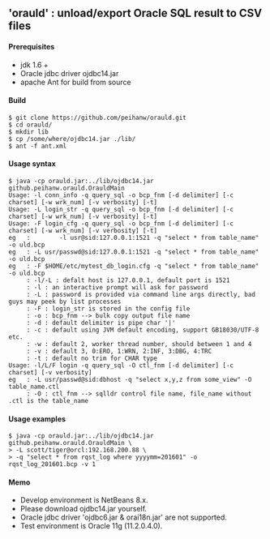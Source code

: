'orauld' : unload/export Oracle SQL result to CSV files
-------------------------------------------------------

#### Prerequisites

- jdk 1.6 +
- Oracle jdbc driver ojdbc14.jar
- apache Ant for build from source

#### Build

```
$ git clone https://github.com/peihanw/orauld.git
$ cd orauld/
$ mkdir lib
$ cp /some/where/ojdbc14.jar ./lib/
$ ant -f ant.xml
```

#### Usage syntax

```
$ java -cp orauld.jar:../lib/ojdbc14.jar github.peihanw.orauld.OrauldMain
Usage: -l conn_info -q query_sql -o bcp_fnm [-d delimiter] [-c charset] [-w wrk_num] [-v verbosity] [-t]
Usage: -L login_str -q query_sql -o bcp_fnm [-d delimiter] [-c charset] [-w wrk_num] [-v verbosity] [-t]
Usage: -F login_cfg -q query_sql -o bcp_fnm [-d delimiter] [-c charset] [-w wrk_num] [-v verbosity] [-t]
eg   :        -l usr@sid:127.0.0.1:1521 -q "select * from table_name" -o uld.bcp
eg   : -L usr/passwd@sid:127.0.0.1:1521 -q "select * from table_name" -o uld.bcp
eg   : -F $HOME/etc/mytest_db_login.cfg -q "select * from table_name" -o uld.bcp
     : -l/-L : defalt host is 127.0.0.1, default port is 1521
     : -l : an interactive prompt will ask for password
     : -L : password is provided via command line args directly, bad guys may peek by list processes
     : -F : login_str is stored in the config file
     : -o : bcp_fnm --> bulk copy output file name
     : -d : default delimiter is pipe char '|'
     : -c : default using JVM default encoding, support GB18030/UTF-8 etc.
     : -w : default 2, worker thread number, should between 1 and 4
     : -v : default 3, 0:ERO, 1:WRN, 2:INF, 3:DBG, 4:TRC
     : -t : default no trim for CHAR type
Usage: -l/L/F login -q query_sql -O ctl_fnm [-d delimiter] [-c charset] [-v verbosity]
eg   : -L usr/passwd@sid:dbhost -q "select x,y,z from some_view" -O table_name.ctl
     : -O : ctl_fnm --> sqlldr control file name, file_name without .ctl is the table_name
```

#### Usage examples

```
$ java -cp orauld.jar:../lib/ojdbc14.jar github.peihanw.orauld.OrauldMain \
> -L scott/tiger@orcl:192.168.200.88 \
> -q "select * from rqst_log where yyyymm=201601" -o rqst_log_201601.bcp -v 1
```

#### Memo

- Develop environment is NetBeans 8.x.
- Please download ojdbc14.jar yourself.
- Oracle jdbc driver 'ojdbc6.jar & orai18n.jar' are not supported.
- Test environment is Oracle 11g (11.2.0.4.0).

